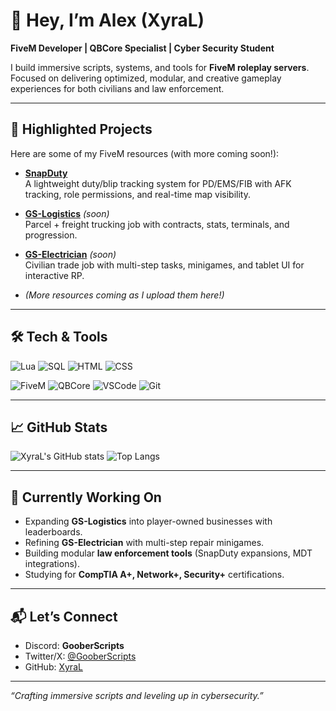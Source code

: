# 👋 Hey, I’m Alex (XyraL)

**FiveM Developer | QBCore Specialist | Cyber Security Student**

I build immersive scripts, systems, and tools for **FiveM roleplay servers**.  
Focused on delivering optimized, modular, and creative gameplay experiences for both civilians and law enforcement.

---

## 🚓 Highlighted Projects
Here are some of my FiveM resources (with more coming soon!):

- **[SnapDuty](https://github.com/XyraL/SnapDuty)**  
  A lightweight duty/blip tracking system for PD/EMS/FIB with AFK tracking, role permissions, and real-time map visibility.

- **[GS-Logistics](https://github.com/XyraL/GS-Logistics)** _(soon)_  
  Parcel + freight trucking job with contracts, stats, terminals, and progression.

- **[GS-Electrician](https://github.com/XyraL/GS-Electrician)** _(soon)_  
  Civilian trade job with multi-step tasks, minigames, and tablet UI for interactive RP.

- *(More resources coming as I upload them here!)*

---

## 🛠️ Tech & Tools
![Lua](https://img.shields.io/badge/Lua-2C2D72?style=for-the-badge&logo=lua&logoColor=white)
![SQL](https://img.shields.io/badge/SQL-003B57?style=for-the-badge&logo=databricks&logoColor=white)
![HTML](https://img.shields.io/badge/HTML-E34F26?style=for-the-badge&logo=html5&logoColor=white)
![CSS](https://img.shields.io/badge/CSS-1572B6?style=for-the-badge&logo=css3&logoColor=white)

![FiveM](https://img.shields.io/badge/FiveM-FF5700?style=for-the-badge&logo=rockstar-games&logoColor=white)
![QBCore](https://img.shields.io/badge/QBCore-1E1E1E?style=for-the-badge&logo=lua&logoColor=blue)
![VSCode](https://img.shields.io/badge/VS_Code-007ACC?style=for-the-badge&logo=visual-studio-code&logoColor=white)
![Git](https://img.shields.io/badge/Git-F05032?style=for-the-badge&logo=git&logoColor=white)

---

## 📈 GitHub Stats
![XyraL's GitHub stats](https://github-readme-stats.vercel.app/api?username=XyraL&show_icons=true&theme=tokyonight)
![Top Langs](https://github-readme-stats.vercel.app/api/top-langs/?username=XyraL&layout=compact&theme=tokyonight)

---

## 🎯 Currently Working On
- Expanding **GS-Logistics** into player-owned businesses with leaderboards.  
- Refining **GS-Electrician** with multi-step repair minigames.  
- Building modular **law enforcement tools** (SnapDuty expansions, MDT integrations).  
- Studying for **CompTIA A+, Network+, Security+** certifications.

---

## 📬 Let’s Connect
- Discord: **GooberScripts**  
- Twitter/X: [@GooberScripts](https://x.com/GooberScripts)  
- GitHub: [XyraL](https://github.com/XyraL)

---

_“Crafting immersive scripts and leveling up in cybersecurity.”_
